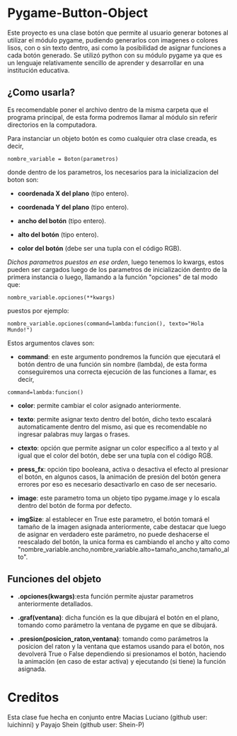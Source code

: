 # Pygame-Button-Object
Este proyecto es una clase botón que permite al usuario generar botones al utilizar el módulo pygame, pudiendo generarlos con imagenes o colores lisos, con o sin texto dentro, asi como la posibilidad de asignar funciones a cada botón generado.
Se utilizó python con su módulo pygame ya que es un lenguaje relativamente sencillo de aprender y desarrollar en una institución educativa.

## ¿Como usarla?
Es recomendable poner el archivo dentro de la misma carpeta que el programa principal, de esta forma podremos llamar al módulo sin referir directorios en la computadora.

Para instanciar un objeto botón es como cualquier otra clase creada, es decir, 
```
nombre_variable = Boton(parametros)
```
donde dentro de los parametros, los necesarios para la inicializacion del boton son:

  - **coordenada X del plano** (tipo entero).
 
  - **coordenada Y del plano** (tipo entero).
  
  - **ancho del botón** (tipo entero).
  
  - **alto del botón** (tipo entero).
  
  - **color del botón** (debe ser una tupla con el código RGB).
  
_Dichos parametros puestos en ese orden_, luego tenemos lo kwargs, estos pueden ser cargados luego de los parametros de inicialización dentro de la primera instancia o luego, llamando a la función "opciones" de tal modo que: 
```
nombre_variable.opciones(**kwargs)
```
puestos por ejemplo: 
```
nombre_variable.opciones(command=lambda:funcion(), texto="Hola Mundo!")
```
Estos argumentos claves son:

  - **command**: en este argumento pondremos la función que ejecutará el botón dentro de una función sin nombre (lambda), de esta forma conseguiremos una correcta ejecución de las funciones a llamar, es decir, 
  ```
  command=lambda:funcion()
  ```
  
  
  - **color**: permite cambiar el color asignado anteriormente.
  
  - **texto**: permite asignar texto dentro del botón, dicho texto escalará automaticamente dentro del mismo, asi que es recomendable no ingresar palabras muy largas o frases.
  
  - **ctexto**: opción que permite asignar un color específico a al texto y al igual que el color del botón, debe ser una tupla con el código RGB.
  
  - **press_fx**: opción tipo booleana, activa o desactiva el efecto al presionar el botón, en algunos casos, la animación de presión del botón genera errores por eso es necesario desactivarlo en caso de ser necesario.
  
  - **image**: este parametro toma un objeto tipo pygame.image y lo escala dentro del botón de forma por defecto.
  
  - **imgSize**: al establecer en True este parametro, el botón tomará el tamaño de la imagen asignada anteriormente, cabe destacar que luego de asignar en verdadero este parámetro, no puede deshacerse el reescalado del botón, la unica forma es cambiando el ancho y alto como "nombre_variable.ancho,nombre_variable.alto=tamaño_ancho,tamaño_alto".
  
## Funciones del objeto

  - **.opciones(kwargs)**:esta función permite ajustar parametros anteriormente detallados.
  
  - **.graf(ventana)**: dicha función es la que dibujará el botón en el plano, tomando como parámetro la ventana de pygame en que se dibujará.
  
  - **.presion(posicion_raton,ventana)**: tomando como parámetros la posicion del raton y la ventana que estamos usando para el botón, nos devolverá True o False dependiendo si presionamos el botón, haciendo la animación (en caso de estar activa) y ejecutando (si tiene) la función asignada.
  
# Creditos
Esta clase fue hecha en conjunto entre Macias Luciano (github user: luichinni) y Payajo Shein (github user: Shein-P)
